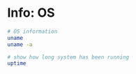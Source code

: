 # Info: OS

```bash
# OS information
uname
uname -a

# show how long system has been running
uptime
```
